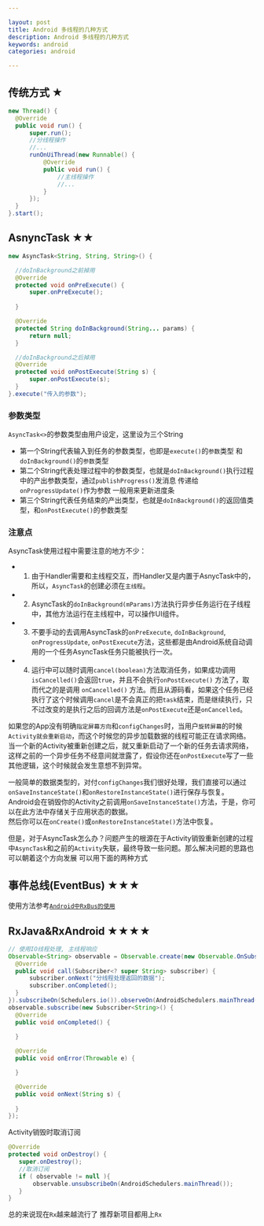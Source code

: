```yaml
---

layout: post
title: Android 多线程的几种方式
description: Android 多线程的几种方式
keywords: android
categories: android

---
```



## 传统方式 ★

```java
new Thread() {
  @Override
  public void run() {
      super.run();
      //分线程操作
      //...
      runOnUiThread(new Runnable() {
          @Override
          public void run() {
              //主线程操作
              //...
          }
      });
  }
}.start();
```

## AsnyncTask ★★

```java
new AsyncTask<String, String, String>() {

  //doInBackground之前掉用
  @Override
  protected void onPreExecute() {
      super.onPreExecute();
      
  }

  @Override
  protected String doInBackground(String... params) {
      return null;
  }

  //doInBackground之后掉用
  @Override
  protected void onPostExecute(String s) {
      super.onPostExecute(s);
  }
}.execute("传入的参数");
```

### 参数类型

`AsyncTask<>`的参数类型由用户设定，这里设为三个String

+ 第一个String代表输入到任务的参数类型，也即是`execute()`的`参数`类型 和 `doInBackground()`的`参数`类型
+ 第二个String代表处理过程中的参数类型，也就是`doInBackground()`执行过程中的产出参数类型，通过`publishProgress()`发消息
传递给`onProgressUpdate()`作为参数 一般用来更新进度条
+ 第三个String代表任务结束的产出类型，也就是`doInBackground()`的返回值类型，和`onPostExecute()`的参数类型

### 注意点

AsyncTask使用过程中需要注意的地方不少：

+ 1) 由于Handler需要和主线程交互，而Handler又是内置于AsnycTask中的，所以，`AsyncTask`的创建必须在`主线程`。

+ 2) AsyncTask的`doInBackground(mParams)`方法执行异步任务运行在子线程中，其他方法运行在主线程中，可以操作UI组件。

+ 3) 不要手动的去调用AsyncTask的`onPreExecute`, `doInBackground`,  `onProgressUpdate`, `onPostExecute`方法，这些都是由Android系统自动调用的一个任务AsyncTask任务只能被执行一次。

+ 4) 运行中可以随时调用`cancel(boolean)`方法取消任务，如果成功调用`isCancelled()`会返回`true`，并且不会执行`onPostExecute()` 方法了，取而代之的是调用 `onCancelled()` 方法。而且从源码看，如果这个任务已经执行了这个时候调用`cancel`是不会真正的把`task`结束，而是继续执行，只不过改变的是执行之后的回调方法是`onPostExecute`还是`onCancelled`。


如果您的App没有明确`指定屏幕方向`和`configChanges`时，当用户`旋转屏幕`的时候`Activity就会重新启动`，而这个时候您的异步加载数据的线程可能正在请求网络。当一个新的Activity被重新创建之后，就又重新启动了一个新的任务去请求网络，这样之前的一个异步任务不经意间就泄露了，假设你还在`onPostExecute`写了一些其他逻辑，这个时候就会发生意想不到异常。

一般简单的数据类型的，对付`configChanges`我们很好处理，我们直接可以通过`onSaveInstanceState()`和`onRestoreInstanceState()`进行保存与恢复。  
 Android会在销毁你的Activity之前调用`onSaveInstanceState()`方法，于是，你可以在此方法中存储关于应用状态的数据。  
然后你可以在`onCreate()`或`onRestoreInstanceState()`方法中恢复。

但是，对于AsyncTask怎么办？问题产生的根源在于Activity销毁重新创建的过程中`AsyncTask`和之前的`Activity`失联，最终导致一些问题。那么解决问题的思路也可以朝着这个方向发展   可以用下面的两种方式

## 事件总线(EventBus) ★★★

使用方法参考[`Android中RxBus的使用`](http://www.psvmc.cn/android-rxbus.html)

## RxJava&RxAndroid ★★★★

```java
// 使用IO线程处理, 主线程响应
Observable<String> observable = Observable.create(new Observable.OnSubscribe<String>() {
  @Override
  public void call(Subscriber<? super String> subscriber) {
      subscriber.onNext("分线程处理返回的数据");
      subscriber.onCompleted();
  }
}).subscribeOn(Schedulers.io()).observeOn(AndroidSchedulers.mainThread());
observable.subscribe(new Subscriber<String>() {
  @Override
  public void onCompleted() {
      
  }

  @Override
  public void onError(Throwable e) {

  }

  @Override
  public void onNext(String s) {
      
  }
});
```

Activity销毁时取消订阅

```java
@Override
protected void onDestroy() {
   super.onDestroy();
   //取消订阅
   if ( observable != null ){
       observable.unsubscribeOn(AndroidSchedulers.mainThread());
   }
}
```

总的来说现在`Rx`越来越流行了  推荐新项目都用上`Rx`
